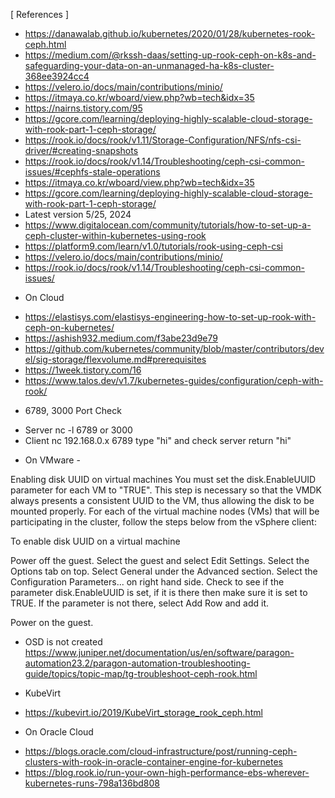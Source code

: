 
[ References ]

- https://danawalab.github.io/kubernetes/2020/01/28/kubernetes-rook-ceph.html
- https://medium.com/@rkssh-daas/setting-up-rook-ceph-on-k8s-and-safeguarding-your-data-on-an-unmanaged-ha-k8s-cluster-368ee3924cc4
- https://velero.io/docs/main/contributions/minio/
- https://itmaya.co.kr/wboard/view.php?wb=tech&idx=35
- https://nairns.tistory.com/95
- https://gcore.com/learning/deploying-highly-scalable-cloud-storage-with-rook-part-1-ceph-storage/
- https://rook.io/docs/rook/v1.11/Storage-Configuration/NFS/nfs-csi-driver/#creating-snapshots
- https://rook.io/docs/rook/v1.14/Troubleshooting/ceph-csi-common-issues/#cephfs-stale-operations
- https://itmaya.co.kr/wboard/view.php?wb=tech&idx=35
- https://gcore.com/learning/deploying-highly-scalable-cloud-storage-with-rook-part-1-ceph-storage/
- Latest version 5/25, 2024
- https://www.digitalocean.com/community/tutorials/how-to-set-up-a-ceph-cluster-within-kubernetes-using-rook
- https://platform9.com/learn/v1.0/tutorials/rook-using-ceph-csi
- https://velero.io/docs/main/contributions/minio/
- https://rook.io/docs/rook/v1.14/Troubleshooting/ceph-csi-common-issues/


* On Cloud
- https://elastisys.com/elastisys-engineering-how-to-set-up-rook-with-ceph-on-kubernetes/
- https://ashish932.medium.com/f3abe23d9e79
- https://github.com/kubernetes/community/blob/master/contributors/devel/sig-storage/flexvolume.md#prerequisites
- https://1week.tistory.com/16
- https://www.talos.dev/v1.7/kubernetes-guides/configuration/ceph-with-rook/


* 6789, 3000 Port Check
- Server nc -l 6789 or 3000
- Client nc 192.168.0.x 6789
  type "hi" and check server return "hi"


* On VMware - 

Enabling disk UUID on virtual machines
You must set the disk.EnableUUID parameter for each VM to "TRUE". This step is necessary so that the VMDK always presents a consistent UUID to the VM,
thus allowing the disk to be mounted properly. For each of the virtual machine nodes (VMs) that will be participating in the cluster, follow the steps below from the vSphere client:

To enable disk UUID on a virtual machine

Power off the guest.
Select the guest and select Edit Settings.
Select the Options tab on top.
Select General under the Advanced section.
Select the Configuration Parameters... on right hand side.
Check to see if the parameter disk.EnableUUID is set, if it is there then make sure it is set to TRUE.
If the parameter is not there, select Add Row and add it.

Power on the guest.


* OSD is not created
https://www.juniper.net/documentation/us/en/software/paragon-automation23.2/paragon-automation-troubleshooting-guide/topics/topic-map/tg-troubleshoot-ceph-rook.html


* KubeVirt
- https://kubevirt.io/2019/KubeVirt_storage_rook_ceph.html

* On Oracle Cloud
- https://blogs.oracle.com/cloud-infrastructure/post/running-ceph-clusters-with-rook-in-oracle-container-engine-for-kubernetes
- https://blog.rook.io/run-your-own-high-performance-ebs-wherever-kubernetes-runs-798a136bd808


